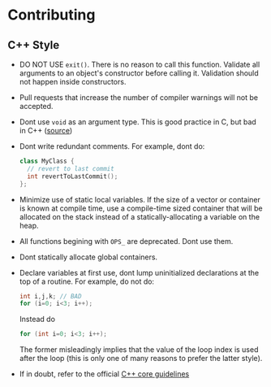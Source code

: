 # Contributing

## C++ Style

- DO NOT USE `exit()`. There is no reason to call this function. Validate all arguments to an object's constructor before calling it. Validation should not happen inside constructors.
- Pull requests that increase the number of compiler warnings will not be accepted.
- Dont use `void` as an argument type. This is good practice in C, but bad in C++ ([source](https://isocpp.github.io/CppCoreGuidelines/CppCoreGuidelines#nl25-dont-use-void-as-an-argument-type))
- Dont write redundant comments. For example, dont do:
  ```c++
  class MyClass {
    // revert to last commit
    int revertToLastCommit();
  };
  ```
- Minimize use of static local variables. If the size of a vector or container is known at compile time, use a compile-time sized container that will be allocated on the stack instead of a statically-allocating a variable on the heap.
- All functions begining with `OPS_` are deprecated. Dont use them.
- Dont statically allocate global containers.
- Declare variables at first use, dont lump uninitialized declarations at the top of a routine. For example, do not do:
  ```c++
  int i,j,k; // BAD
  for (i=0; i<3; i++);
  ```
  Instead do
  ```c++
  for (int i=0; i<3; i++);
  ```
  The former misleadingly implies that the value of the loop index is used after the loop (this is only one of many reasons to prefer the latter style).
  
- If in doubt, refer to the official [C++ core guidelines](https://isocpp.github.io/CppCoreGuidelines/)
